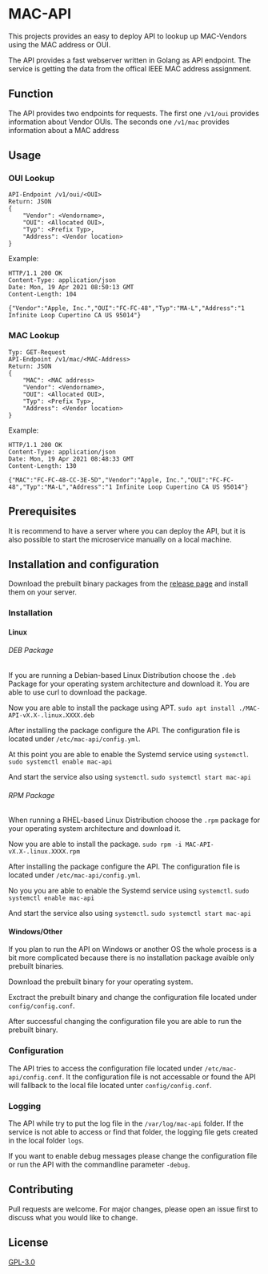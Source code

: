 # MAC-API
This projects provides an easy to deploy API to lookup up MAC-Vendors using the MAC address or OUI.

The API provides a fast webserver written in Golang as API endpoint. The service is getting the data from the offical IEEE MAC address assignment.

## Function
The API provides two endpoints for requests. The first one `/v1/oui` provides information about Vendor OUIs. The seconds one `/v1/mac` provides information about a MAC address

## Usage
### OUI Lookup
```Typ: GET-Request
API-Endpoint /v1/oui/<OUI>
Return: JSON
{
    "Vendor": <Vendorname>,
    "OUI": <Allocated OUI>,
    "Typ": <Prefix Typ>,
    "Address": <Vendor location>
}
```
Example:
```curl --include http://localhost:8080/v1/oui/FCFC48
HTTP/1.1 200 OK
Content-Type: application/json
Date: Mon, 19 Apr 2021 08:50:13 GMT
Content-Length: 104

{"Vendor":"Apple, Inc.","OUI":"FC-FC-48","Typ":"MA-L","Address":"1 Infinite Loop Cupertino CA US 95014"}
```

### MAC Lookup
```
Typ: GET-Request
API-Endpoint /v1/mac/<MAC-Address>
Return: JSON
{
    "MAC": <MAC address>
    "Vendor": <Vendorname>,
    "OUI": <Allocated OUI>,
    "Typ": <Prefix Typ>,
    "Address": <Vendor location>
}
```

Example:
```curl --include http://localhost:8080/v1/mac/FCFC48CC3E5D
HTTP/1.1 200 OK
Content-Type: application/json
Date: Mon, 19 Apr 2021 08:48:33 GMT
Content-Length: 130

{"MAC":"FC-FC-48-CC-3E-5D","Vendor":"Apple, Inc.","OUI":"FC-FC-48","Typ":"MA-L","Address":"1 Infinite Loop Cupertino CA US 95014"}
```

## Prerequisites
It is recommend to have a server where you can deploy the API, but it is also possible to start the microservice manually on a local machine.

## Installation and configuration
Download the prebuilt binary packages from the [release page](https://github.com/4ndyZ/MAC-API/releases) and install them on your server.

### Installation
#### Linux
###### DEB Package
If you are running a Debian-based Linux Distribution choose the `.deb` Package for your operating system architecture and download it. You are able to use curl to download the package.

Now you are able to install the package using APT.
`sudo apt install ./MAC-API-vX.X-.linux.XXXX.deb`

After installing the package configure the API. The configuration file is located under `/etc/mac-api/config.yml`.

At this point you are able to enable the Systemd service using `systemctl`.
`sudo systemctl enable mac-api`

And start the service also using `systemctl`.
`sudo systemctl start mac-api`

###### RPM Package
When running a RHEL-based Linux Distribution choose the `.rpm` package for your operating system architecture and download it.

Now you are able to install the package.
`sudo rpm -i MAC-API-vX.X-.linux.XXXX.rpm`

After installing the package configure the API. The configuration file is located under `/etc/mac-api/config.yml`.

No you you are able to enable the Systemd service using `systemctl`.
`sudo systemctl enable mac-api`

And start the service also using `systemctl`.
`sudo systemctl start mac-api`

#### Windows/Other
If you plan to run the API on Windows or another OS the whole process is a bit more complicated because there is no installation package avaible only prebuilt binaries.

Download the prebuilt binary for your operating system.

Exctract the prebuilt binary and change the configuration file located under `config/config.conf`.

After successful changing the configuration file you are able to run the prebuilt binary.

### Configuration
The API tries to access the configuration file located under `/etc/mac-api/config.conf`. It the configuration file is not accessable or found the API will fallback to the local file located unter `config/config.conf`.

### Logging
The API while try to put the log file in the `/var/log/mac-api` folder. If the service is not able to access or find that folder, the logging file gets created in the local folder `logs`.

If you want to enable debug messages please change the configuration file  or run the API with the commandline parameter `-debug`.

## Contributing
Pull requests are welcome. For major changes, please open an issue first to discuss what you would like to change.

## License
[GPL-3.0](https://github.com/4ndyZ/MAC-API/blob/master/LICENSE)
